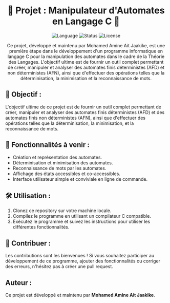 <h1 align="center">🤖 Projet : Manipulateur d'Automates en Langage C 🤖</h1>

<p align="center">
  <img src="https://img.shields.io/badge/Language-C-blue" alt="Language">
  <img src="https://img.shields.io/badge/Status-En%20Cours-brightgreen" alt="Status">
  <img src="https://img.shields.io/github/license/votre-nom/projet-automates-langage-c" alt="License">
</p>

<p align="center">Ce projet, développé et maintenu par Mohamed Amine Ait Jaakike, est une première étape dans le développement d'un programme informatique en langage C pour la manipulation des automates dans le cadre de la Théorie des Langages. L'objectif ultime est de fournir un outil complet permettant de créer, manipuler et analyser des automates finis déterministes (AFD) et non déterministes (AFN), ainsi que d'effectuer des opérations telles que la déterminisation, la minimisation et la reconnaissance de mots.</p>

## 🎯 Objectif :

L'objectif ultime de ce projet est de fournir un outil complet permettant de créer, manipuler et analyser des automates finis déterministes (AFD) et des automates finis non déterministes (AFN), ainsi que d'effectuer des opérations telles que la déterminisation, la minimisation, et la reconnaissance de mots.

## 🚀 Fonctionnalités à venir :

- Création et représentation des automates.
- Déterminisation et minimisation des automates.
- Reconnaissance de mots par les automates.
- Affichage des états accessibles et co-accessibles.
- Interface utilisateur simple et conviviale en ligne de commande.

## 🛠️ Utilisation :

1. Clonez ce repository sur votre machine locale.
2. Compilez le programme en utilisant un compilateur C compatible.
3. Exécutez le programme et suivez les instructions pour utiliser les différentes fonctionnalités.

## 👥 Contribuer :

Les contributions sont les bienvenues ! Si vous souhaitez participer au développement de ce programme, ajouter des fonctionnalités ou corriger des erreurs, n'hésitez pas à créer une pull request.

## Auteur :

Ce projet est développé et maintenu par **Mohamed Amine Ait Jaakike**.
